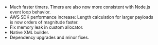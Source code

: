 * Much faster timers. Timers are also now more consistent with Node.js event loop behavior.
* AWS SDK performance increase: Length calculation for larger payloads is now orders of magnitude faster.
* Fix memory leak in custom allocator.
* Native XML builder.
* Dependency upgrades and minor fixes.